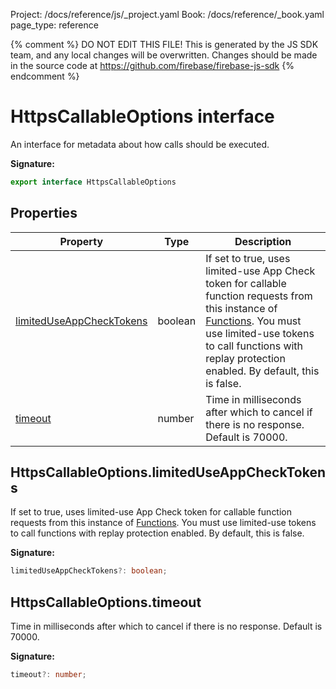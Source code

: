 Project: /docs/reference/js/_project.yaml
Book: /docs/reference/_book.yaml
page_type: reference

{% comment %}
DO NOT EDIT THIS FILE!
This is generated by the JS SDK team, and any local changes will be
overwritten. Changes should be made in the source code at
https://github.com/firebase/firebase-js-sdk
{% endcomment %}

# HttpsCallableOptions interface
An interface for metadata about how calls should be executed.

<b>Signature:</b>

```typescript
export interface HttpsCallableOptions 
```

## Properties

|  Property | Type | Description |
|  --- | --- | --- |
|  [limitedUseAppCheckTokens](./functions.httpscallableoptions.md#httpscallableoptionslimiteduseappchecktokens) | boolean | If set to true, uses limited-use App Check token for callable function requests from this instance of [Functions](./functions.functions.md#functions_interface)<!-- -->. You must use limited-use tokens to call functions with replay protection enabled. By default, this is false. |
|  [timeout](./functions.httpscallableoptions.md#httpscallableoptionstimeout) | number | Time in milliseconds after which to cancel if there is no response. Default is 70000. |

## HttpsCallableOptions.limitedUseAppCheckTokens

If set to true, uses limited-use App Check token for callable function requests from this instance of [Functions](./functions.functions.md#functions_interface)<!-- -->. You must use limited-use tokens to call functions with replay protection enabled. By default, this is false.

<b>Signature:</b>

```typescript
limitedUseAppCheckTokens?: boolean;
```

## HttpsCallableOptions.timeout

Time in milliseconds after which to cancel if there is no response. Default is 70000.

<b>Signature:</b>

```typescript
timeout?: number;
```
